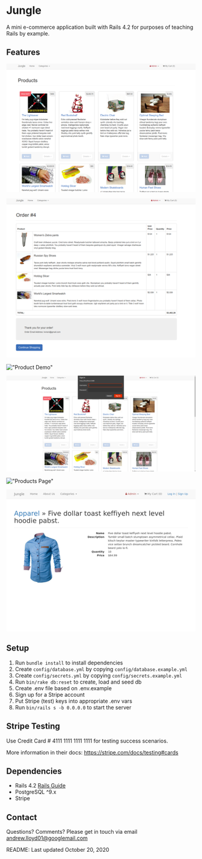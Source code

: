 # Jungle

A mini e-commerce application built with Rails 4.2 for purposes of teaching Rails by example.

## Features

!["Main Interface"](docs/Selection_131.png)

!["Main Interface"](docs/ordertotal.png)

!["Product Demo"](docs/ProductDemo.gif)

!["Admin Area"](docs/Selection_135.png)

!["Products Page"](docs.capybara-202010201428408688992070.png)

!["Product Page"](docs/capybara-202010201453161535238150.png)

## Setup

1. Run `bundle install` to install dependencies
2. Create `config/database.yml` by copying `config/database.example.yml`
3. Create `config/secrets.yml` by copying `config/secrets.example.yml`
4. Run `bin/rake db:reset` to create, load and seed db
5. Create .env file based on .env.example
6. Sign up for a Stripe account
7. Put Stripe (test) keys into appropriate .env vars
8. Run `bin/rails s -b 0.0.0.0` to start the server

## Stripe Testing

Use Credit Card # 4111 1111 1111 1111 for testing success scenarios.

More information in their docs: <https://stripe.com/docs/testing#cards>

## Dependencies

- Rails 4.2 [Rails Guide](http://guides.rubyonrails.org/v4.2/)
- PostgreSQL ^9.x
- Stripe

## Contact

Questions? Comments? Please get in touch via email <andrew.lloyd01@googlemail.com>

README: Last updated October 20, 2020
